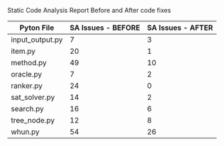 Static Code Analysis Report Before and After code fixes

| Pyton File       | SA Issues - BEFORE | SA Issues - AFTER |
| ---------------- | ----------------------------- | ---------------------------- |
| input\_output.py | 7                             | 3                            |
| item.py          | 20                            | 1                            |
| method.py        | 49                            | 10                             |
| oracle.py        | 7                             | 2                            |
| ranker.py        | 24                            | 0                            |
| sat\_solver.py   | 14                            | 2                            |
| search.py        | 16                            | 6                            |
| tree\_node.py    | 12                            | 8                            |
| whun.py          | 54                            | 26                           |
